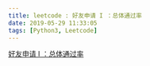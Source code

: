 ```yaml
---
title: leetcode : 好友申请 I ：总体通过率
date: 2019-05-29 11:33:05
tags: [Python3, Leetcode]
---
```


[好友申请 I ：总体通过率](https://leetcode-cn.com/problems/friend-requests-i-overall-acceptance-rate/)

